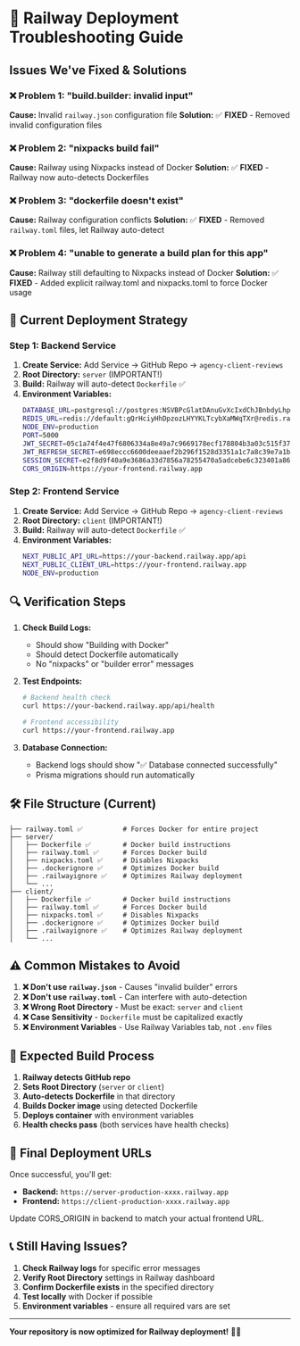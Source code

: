 # 🚨 Railway Deployment Troubleshooting Guide

## Issues We've Fixed & Solutions

### ❌ Problem 1: "build.builder: invalid input"
**Cause:** Invalid `railway.json` configuration file
**Solution:** ✅ **FIXED** - Removed invalid configuration files

### ❌ Problem 2: "nixpacks build fail"  
**Cause:** Railway using Nixpacks instead of Docker
**Solution:** ✅ **FIXED** - Railway now auto-detects Dockerfiles

### ❌ Problem 3: "dockerfile doesn't exist"
**Cause:** Railway configuration conflicts
**Solution:** ✅ **FIXED** - Removed `railway.toml` files, let Railway auto-detect

### ❌ Problem 4: "unable to generate a build plan for this app"
**Cause:** Railway still defaulting to Nixpacks instead of Docker
**Solution:** ✅ **FIXED** - Added explicit railway.toml and nixpacks.toml to force Docker usage

## 🎯 Current Deployment Strategy

### **Step 1: Backend Service**
1. **Create Service:** Add Service → GitHub Repo → `agency-client-reviews`
2. **Root Directory:** `server` (IMPORTANT!)
3. **Build:** Railway will auto-detect `Dockerfile` ✅
4. **Environment Variables:**
   ```bash
   DATABASE_URL=postgresql://postgres:NSVBPcGlatDAnuGvXcIxdChJBnbdyLhp@postgres.railway.internal:5432/railway
   REDIS_URL=redis://default:gQrHciyHhDpzozLHYYKLTcybXaMWqTXr@redis.railway.internal:6379
   NODE_ENV=production
   PORT=5000
   JWT_SECRET=05c1a74f4e47f6806334a8e49a7c9669178ecf178804b3a03c515f37e16fcf2b0194c0228e27dc6d197f689b3f8352c93e8e877ebe66b363103333456343bfc2
   JWT_REFRESH_SECRET=e698eccc6600deeaaef2b296f1528d3351a1c7a8c39e7a1b258c6ae9b3f509bd9426d043f82592b09a47499fd241bad8447b1a7a1076354975569060c2fb1b76
   SESSION_SECRET=e2f8d9f40a9e3686a33d7856a78255470a5adcebe6c323401a86c88a23a9a7abacddc5a8e5233c5d90349fd837bd5422763ef6bc5d71ad8900b66aa0eeb7c1fd
   CORS_ORIGIN=https://your-frontend.railway.app
   ```

### **Step 2: Frontend Service**
1. **Create Service:** Add Service → GitHub Repo → `agency-client-reviews`
2. **Root Directory:** `client` (IMPORTANT!)
3. **Build:** Railway will auto-detect `Dockerfile` ✅
4. **Environment Variables:**
   ```bash
   NEXT_PUBLIC_API_URL=https://your-backend.railway.app/api
   NEXT_PUBLIC_CLIENT_URL=https://your-frontend.railway.app
   NODE_ENV=production
   ```

## 🔍 Verification Steps

1. **Check Build Logs:**
   - Should show "Building with Docker"
   - Should detect Dockerfile automatically
   - No "nixpacks" or "builder error" messages

2. **Test Endpoints:**
   ```bash
   # Backend health check
   curl https://your-backend.railway.app/api/health
   
   # Frontend accessibility
   curl https://your-frontend.railway.app
   ```

3. **Database Connection:**
   - Backend logs should show "✅ Database connected successfully"
   - Prisma migrations should run automatically

## 🛠️ File Structure (Current)

```
├── railway.toml ✅          # Forces Docker for entire project
├── server/
│   ├── Dockerfile ✅        # Docker build instructions
│   ├── railway.toml ✅      # Forces Docker build
│   ├── nixpacks.toml ✅     # Disables Nixpacks
│   ├── .dockerignore ✅     # Optimizes Docker build
│   ├── .railwayignore ✅    # Optimizes Railway deployment
│   └── ...
├── client/
│   ├── Dockerfile ✅        # Docker build instructions
│   ├── railway.toml ✅      # Forces Docker build
│   ├── nixpacks.toml ✅     # Disables Nixpacks
│   ├── .dockerignore ✅     # Optimizes Docker build
│   ├── .railwayignore ✅    # Optimizes Railway deployment
│   └── ...
```

## ⚠️ Common Mistakes to Avoid

1. **❌ Don't use `railway.json`** - Causes "invalid builder" errors
2. **❌ Don't use `railway.toml`** - Can interfere with auto-detection
3. **❌ Wrong Root Directory** - Must be exact: `server` and `client`
4. **❌ Case Sensitivity** - `Dockerfile` must be capitalized exactly
5. **❌ Environment Variables** - Use Railway Variables tab, not `.env` files

## 🎯 Expected Build Process

1. **Railway detects GitHub repo**
2. **Sets Root Directory** (`server` or `client`)
3. **Auto-detects Dockerfile** in that directory
4. **Builds Docker image** using detected Dockerfile
5. **Deploys container** with environment variables
6. **Health checks pass** (both services have health checks)

## 🚀 Final Deployment URLs

Once successful, you'll get:
- **Backend:** `https://server-production-xxxx.railway.app`
- **Frontend:** `https://client-production-xxxx.railway.app`

Update CORS_ORIGIN in backend to match your actual frontend URL.

## 📞 Still Having Issues?

1. **Check Railway logs** for specific error messages
2. **Verify Root Directory** settings in Railway dashboard
3. **Confirm Dockerfile exists** in the specified directory
4. **Test locally** with Docker if possible
5. **Environment variables** - ensure all required vars are set

---

**Your repository is now optimized for Railway deployment!** 🚂✅ 